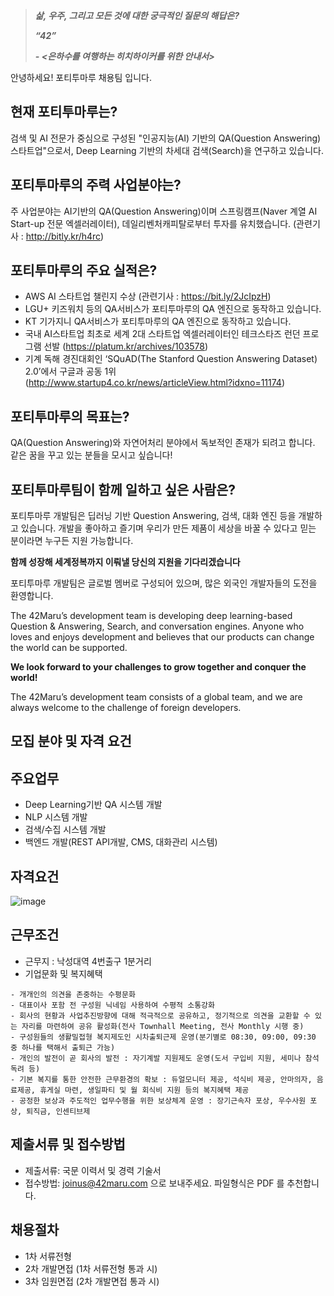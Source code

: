 >***삶, 우주, 그리고 모든 것에 대한 궁극적인 질문의 해답은?***
>
>***“42”***
>
>***- <은하수를 여행하는 히치하이커를 위한 안내서>***


안녕하세요! 포티투마루 채용팀 입니다.

## 현재 포티투마루는?
검색 및 AI 전문가 중심으로 구성된 "인공지능(AI) 기반의 QA(Question Answering) 스타트업"으로서, Deep Learning 기반의 차세대 검색(Search)을 연구하고 있습니다.

## 포티투마루의 주력 사업분야는?
주 사업분야는 AI기반의 QA(Question Answering)이며 스프링캠프(Naver 계열 AI Start-up 전문 엑셀러레이터), 데일리벤처캐피탈로부터 투자를 유치했습니다. (관련기사 : http://bitly.kr/h4rc)

## 포티투마루의 주요 실적은?
- AWS AI 스타트업 챌린지 수상 (관련기사 : https://bit.ly/2JcIpzH)
- LGU+ 키즈워치 등의 QA서비스가 포티투마루의 QA 엔진으로 동작하고 있습니다.
- KT 기가지니 QA서비스가 포티투마루의 QA 엔진으로 동작하고 있습니다.
- 국내 AI스타트업 최초로 세계 2대 스타트업 엑셀러레이터인 테크스타즈 런던 프로그램 선발 (https://platum.kr/archives/103578)
- 기계 독해 경진대회인 ‘SQuAD(The Stanford Question Answering Dataset) 2.0’에서 구글과 공동 1위  (http://www.startup4.co.kr/news/articleView.html?idxno=11174)

## 포티투마루의 목표는?
QA(Question Answering)와 자연어처리 분야에서 독보적인 존재가 되려고 합니다. 같은 꿈을 꾸고 있는 분들을 모시고 싶습니다!

## 포티투마루팀이 함께 일하고 싶은 사람은?
포티투마루 개발팀은 딥러닝 기반 Question Answering, 검색, 대화 엔진 등을 개발하고 있습니다. 개발을 좋아하고 즐기며 우리가 만든 제품이 세상을 바꿀 수 있다고 믿는 분이라면 누구든 지원 가능합니다.

**함께 성장해 세계정복까지 이뤄낼 당신의 지원을 기다리겠습니다**

포티투마루 개발팀은 글로벌 멤버로 구성되어 있으며, 많은 외국인 개발자들의 도전을 환영합니다.

The 42Maru’s development team is developing deep learning-based Question & Answering, Search, and conversation engines. Anyone who loves and enjoys development and believes that our products can change the world can be supported.

**We look forward to your challenges to grow together and conquer the world!**

The 42Maru’s development team consists of a global team, and we are always welcome to the challenge of foreign developers.


## 모집 분야 및 자격 요건


## 주요업무
- Deep Learning기반 QA 시스템 개발
- NLP 시스템 개발
- 검색/수집 시스템 개발
- 백엔드 개발(REST API개발, CMS, 대화관리 시스템)


## 자격요건
![image](https://user-images.githubusercontent.com/25053032/73821368-2b97ef00-4837-11ea-927b-0591db18141d.png)



## 근무조건
* 근무지 : 낙성대역 4번출구 1분거리
* 기업문화 및 복지혜택
```
- 개개인의 의견을 존중하는 수평문화
- 대표이사 포함 전 구성원 닉네임 사용하여 수평적 소통강화
- 회사의 현황과 사업추진방향에 대해 적극적으로 공유하고, 정기적으로 의견을 교환할 수 있는 자리를 마련하여 공유 활성화(전사 Townhall Meeting, 전사 Monthly 시행 중)
- 구성원들의 생활밀접형 복지제도인 시차출퇴근제 운영(분기별로 08:30, 09:00, 09:30 중 하나를 택해서 출퇴근 가능)
- 개인의 발전이 곧 회사의 발전 : 자기계발 지원제도 운영(도서 구입비 지원, 세미나 참석 독려 등) 
- 기본 복지를 통한 안전한 근무환경의 확보 : 듀얼모니터 제공, 석식비 제공, 안마의자, 음료제공, 휴게실 마련, 생일파티 및 월 회식비 지원 등의 복지혜택 제공
- 공정한 보상과 주도적인 업무수행을 위한 보상체계 운영 : 장기근속자 포상, 우수사원 포상, 퇴직금, 인센티브제
```

## 제출서류 및 접수방법
* 제출서류: 국문 이력서 및 경력 기술서
* 접수방법: joinus@42maru.com 으로 보내주세요. 파일형식은 PDF 를 추천합니다.

## 채용절차
* 1차 서류전형
* 2차 개발면접 (1차 서류전형 통과 시)
* 3차 임원면접 (2차 개발면접 통과 시)
